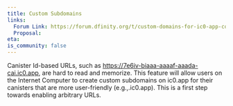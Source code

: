 ```yaml
---
title: Custom Subdomains
links:
  Forum Link: https://forum.dfinity.org/t/custom-domains-for-ic0-app-community-consideration/6162
  Proposal:
eta:
is_community: false
---
```


Canister Id-based URLs, such as ​​https://7e6iv-biaaa-aaaaf-aaada-cai.ic0.app, are hard to read and memorize. This feature will allow users on the Internet Computer to create custom subdomains on ic0.app for their canisters that are more user-friendly (e.g.,<name>.ic0.app). This is a first step towards enabling arbitrary URLs.

